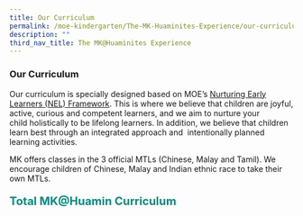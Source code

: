 ```yaml
---
title: Our Curriculum
permalink: /moe-kindergarten/The-MK-Huaminites-Experience/our-curriculum/
description: ""
third_nav_title: The MK@Huaminites Experience
---
```

### **Our Curriculum**

Our curriculum is specially designed based on MOE’s [Nurturing Early Learners (NEL) Framework](https://www.nel.moe.edu.sg/). This is where we believe that children are joyful, active, curious and competent learners, and we aim to nurture your child holistically to be lifelong learners. In addition, we believe that children learn best through an integrated approach and  intentionally planned learning activities.  
  

MK offers classes in the 3 official MTLs (Chinese, Malay and Tamil). We encourage children of Chinese, Malay and Indian ethnic race to take their own MTLs.

<b><p style="color:#038C7F; font-size:20px;">Total MK@Huamin Curriculum</p></b>